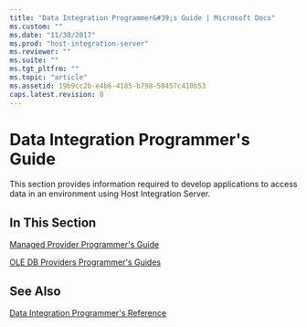 ```yaml
---
title: "Data Integration Programmer&#39;s Guide | Microsoft Docs"
ms.custom: ""
ms.date: "11/30/2017"
ms.prod: "host-integration-server"
ms.reviewer: ""
ms.suite: ""
ms.tgt_pltfrm: ""
ms.topic: "article"
ms.assetid: 19b9cc2b-e4b6-4185-b798-58457c410b53
caps.latest.revision: 8
---
```

# Data Integration Programmer&#39;s Guide
This section provides information required to develop applications to access data in an environment using Host Integration Server.  
  
## In This Section  
 [Managed Provider Programmer's Guide](../core/managed-provider-programmer-s-guide1.md)  
  
 [OLE DB Providers Programmer's Guides](../core/ole-db-providers-programmer-s-guides.md)  
  
## See Also  
 [Data Integration Programmer's Reference](../core/data-integration-programmer-s-reference1.md)